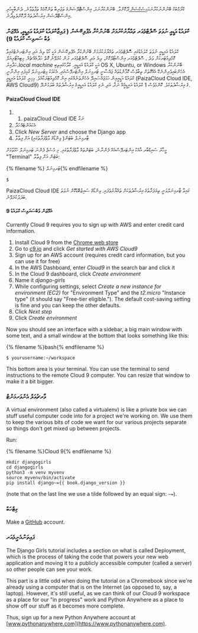 ކްރޯމްބުކް ބޭނުންނުކުރާނަމަ[މިސެކްޝަން ](http://tutorial.djangogirls.org/en/installation/#install-python)ދޫކޮށްލާ. ބޭނުންކުރާނަމަ، އިންސްޓޮލޭޝަންގެ ތަޖުރިބާ ތަންކޮޅެއް ތަފާތުވާނެ. ދެންބާކީހުރި އިންސްޓޮލޭޝަން އިރުޝާދުތައް ދޫކޮށްލެވިދާނެ.

### ކްލައުޑް އަޑީއީ ނުވަތަ ސޮފްޓްވެއަރ ތައްޔާރުކުރުމަށް ބޭނުންކުރާ އެޕްލިކޭޝަން ( ޕައިޒާކްލައުޑު ކްލައުޑު އައިޑީއީ، އެމޭޒަން ވެބް ސަރވިސް ކްލައުޑް 9)

ކްލައުޑް އައިޑީއީ ނުވަތަ ކްލައުޑުގައި ސޮްފްޓްވެއަރ ތައްޔާރުކުރުމަށް ބޭނުންކުރާ އެޕްލިކޭޝަން އަކީ ކޯޑު ލިޔެ އަދި އިންޓަރނެޓުގައިވާ ކޮމްޕިއުޓަރކަށް ވަދެ ، ސޮފްޓްވެއަރ އިންސްޓޯލްކޮށް، ލިޔެ އަދި ސޮފްޓްވެއަރ ރަން ކުރެވޭނެ ގޮތް ހަދާއެއްޗެއް. މިޓިއުޓޯރިއަލް ހަދާއިރު،*local machine* އަކީ ކްލައުޑް އައިޑީއީ. ކްލާހުގައިތިބި OS X, Ubuntu, or Windows ބޭނުންކުރާ އެހެންބައިވެރިންނެކޭ އެއްގޮތަށް ތިބާވެސް ކޮމާންޑުތައް ޖައްސާނީ ޓަރމިނަލް އިންޓަރފޭސްގައި. އެކަމަކު މިޓަރމިނަލް ގުޅިފައި އިންނާނީ ކްލައުޑް އަޑީއީއިން ހަމަޖައްސައިދޭ އެހެންތަނެއްގައި އިން ކޮމްޕިއުޓަރަކާއެވެ. މިހިރީ ކްލައުޑު އައިޑީއީ (PaizaCloud Cloud IDE, AWS Cloud9) ގެ އިރުޝާދުތަކެވެ. ކޮންމެވެސް 1 ކްލައުޑު އައިޑީއީެއް ނަގާ، އަދި ނެގި ކްލައުޑު އައިޑީއީގެ އިރުޝާދުތައް ބަަލަމުންދޭ.

#### PaizaCloud Cloud IDE

1. 1. paizaCloud Cloud IDE [](https://paiza.cloud/)ނަގާ
2. އެކައުންޓެއްހަދާ
3. Click *New Server* and choose the Django app
4. ޓާރމިނަލް ބަޓަން( ވިންޑޯގެ ވާތްފަރާތުގައި) އަށް ފިތާލާ

މީހާރު ސައިޑްބާރ އާއެކު އިންޓަރފޭސްއެއް ފެންނާނެ، ބަޓަންތައް ވާތްފަރާތުގައި. މި މެސެޖް ފެންނަ ޓަރމިނަލް ހުޅުވުމަށް "Terminal" ބަޓަން އަށް ފިތާލާ:

{% filename %} ޓަރމިނަލް{% endfilename %}

    $
    

PaizaCloud Cloud IDE ގައިވާ ޓާރމިނަލްވަނީ ތިޔަފަރާތުގެ އިރުޝާދުތަކަށް ތައްޔާރުވެފައި. ވިންޑޯގެ ސައިޒުބޮޑުކޮށް ނުވަތަ ބަދަލުކުރެވޭނެ.

#### އެމޭޒަން ވެބްސަރަވިސް ކްލައުޑު 9

Currently Cloud 9 requires you to sign up with AWS and enter credit card information.

1. Install Cloud 9 from the [Chrome web store](https://chrome.google.com/webstore/detail/cloud9/nbdmccoknlfggadpfkmcpnamfnbkmkcp)
2. Go to [c9.io](https://c9.io) and click *Get started with AWS Cloud9*
3. Sign up for an AWS account (requires credit card information, but you can use it for free)
4. In the AWS Dashboard, enter *Cloud9* in the search bar and click it
5. In the Cloud 9 dashboard, click *Create environment*
6. Name it *django-girls*
7. While configuring settings, select *Create a new instance for environment (EC2)* for "Environment Type" and the *t2.micro* "Instance type" (it should say "Free-tier eligible."). The default cost-saving setting is fine and you can keep the other defaults.
8. Click *Next step*
9. Click *Create environment*

Now you should see an interface with a sidebar, a big main window with some text, and a small window at the bottom that looks something like this:

{% filename %}bash{% endfilename %}

    $ yourusername:~/workspace
    

This bottom area is your terminal. You can use the terminal to send instructions to the remote Cloud 9 computer. You can resize that window to make it a bit bigger.

### ވާރޗުއަލް އެންވަރމަންޓް

A virtual environment (also called a virtualenv) is like a private box we can stuff useful computer code into for a project we're working on. We use them to keep the various bits of code we want for our various projects separate so things don't get mixed up between projects.

Run:

{% filename %}Cloud 9{% endfilename %}

    mkdir djangogirls
    cd djangogirls
    python3 -m venv myvenv
    source myvenv/bin/activate
    pip install django~={{ book.django_version }}
    

(note that on the last line we use a tilde followed by an equal sign: `~=`).

### ގިޓްހަބް

Make a [GitHub](https://github.com) account.

### ޕައިތަންއެނީވެއަރ

The Django Girls tutorial includes a section on what is called Deployment, which is the process of taking the code that powers your new web application and moving it to a publicly accessible computer (called a server) so other people can see your work.

This part is a little odd when doing the tutorial on a Chromebook since we're already using a computer that is on the Internet (as opposed to, say, a laptop). However, it's still useful, as we can think of our Cloud 9 workspace as a place for our "in progress" work and Python Anywhere as a place to show off our stuff as it becomes more complete.

Thus, sign up for a new Python Anywhere account at [www.pythonanywhere.com](https://www.pythonanywhere.com).
